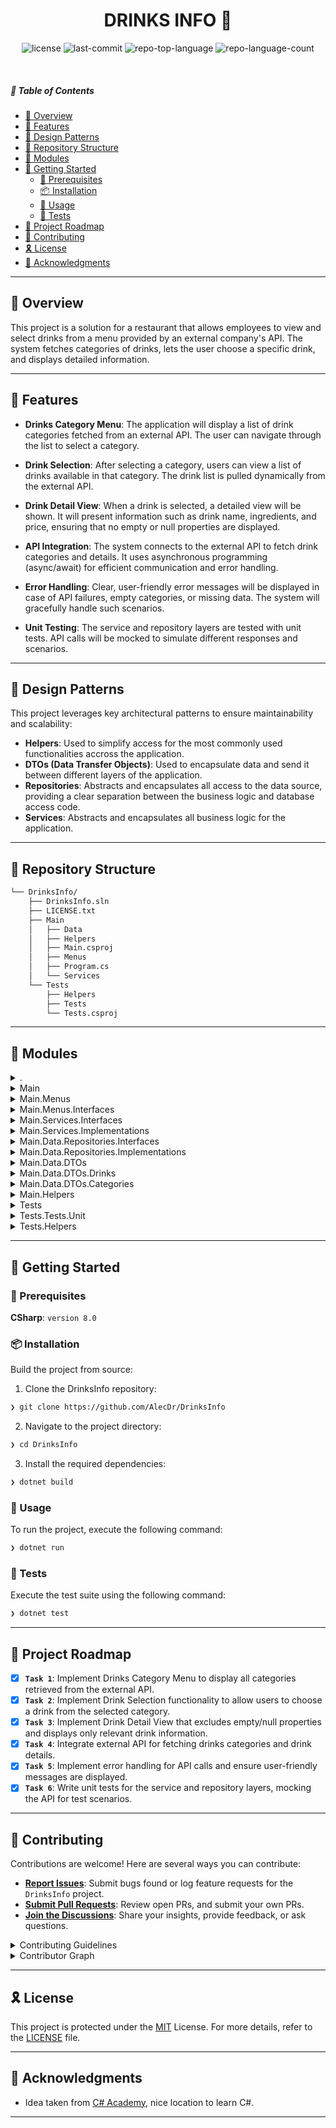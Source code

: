 ﻿<p align="center">
    <h1 align="center">DRINKS INFO 🍹</h1>
</p>

<p align="center">
	<img src="https://img.shields.io/github/license/AlecDr/DrinksInfo?style=flat&logo=opensourceinitiative&logoColor=white&color=0080ff" alt="license">
	<img src="https://img.shields.io/github/last-commit/AlecDr/DrinksInfo?style=flat&logo=git&logoColor=white&color=0080ff" alt="last-commit">
	<img src="https://img.shields.io/github/languages/top/AlecDr/DrinksInfo?style=flat&color=0080ff" alt="repo-top-language">
	<img src="https://img.shields.io/github/languages/count/AlecDr/DrinksInfo?style=flat&color=0080ff" alt="repo-language-count">
</p>

<br>

##### 🔗 Table of Contents

- [📍 Overview](#-overview)
- [👾 Features](#-features)
- [👾 Design Patterns](#-design-patterns)
- [📂 Repository Structure](#-repository-structure)
- [🧩 Modules](#-modules)
- [🚀 Getting Started](#-getting-started)
    - [🔖 Prerequisites](#-prerequisites)
    - [📦 Installation](#-installation)
    - [🤖 Usage](#-usage)
    - [🧪 Tests](#-tests)
- [📌 Project Roadmap](#-project-roadmap)
- [🤝 Contributing](#-contributing)
- [🎗 License](#-license)
- [🙌 Acknowledgments](#-acknowledgments)

---

## 📍 Overview

This project is a solution for a restaurant that allows employees to view and select drinks from a menu provided by an external company's API. The system fetches categories of drinks, lets the user choose a specific drink, and displays detailed information.

---

## 👾 Features

- **Drinks Category Menu**:
  The application will display a list of drink categories fetched from an external API. The user can navigate through the list to select a category.

- **Drink Selection**:
  After selecting a category, users can view a list of drinks available in that category. The drink list is pulled dynamically from the external API.

- **Drink Detail View**:
  When a drink is selected, a detailed view will be shown. It will present information such as drink name, ingredients, and price, ensuring that no empty or null properties are displayed.

- **API Integration**:
  The system connects to the external API to fetch drink categories and details. It uses asynchronous programming (async/await) for efficient communication and error handling.

- **Error Handling**:
  Clear, user-friendly error messages will be displayed in case of API failures, empty categories, or missing data. The system will gracefully handle such scenarios.

- **Unit Testing**:
  The service and repository layers are tested with unit tests. API calls will be mocked to simulate different responses and scenarios.


---

## 🎨 Design Patterns 

This project leverages key architectural patterns to ensure maintainability and scalability:

- **Helpers**: Used to simplify access for the most commonly used functionalities accross the application.
- **DTOs (Data Transfer Objects)**: Used to encapsulate data and send it between different layers of the application.
- **Repositories**: Abstracts and encapsulates all access to the data source, providing a clear separation between the business logic and database access code.
- **Services**: Abstracts and encapsulates all business logic for the application.
---

## 📂 Repository Structure

```sh
└── DrinksInfo/
    ├── DrinksInfo.sln
    ├── LICENSE.txt
    ├── Main
    │   ├── Data
    │   ├── Helpers
    │   ├── Main.csproj
    │   ├── Menus
    │   ├── Program.cs
    │   └── Services
    └── Tests
        ├── Helpers
        ├── Tests
        └── Tests.csproj
```

---

## 🧩 Modules

<details closed><summary>.</summary>

| File | Summary |
| --- | --- |
| [LICENSE.txt](https://github.com/AlecDr/DrinksInfo/blob/main/LICENSE.txt) | <code>❯ REPLACE-ME</code> |
| [DrinksInfo.sln](https://github.com/AlecDr/DrinksInfo/blob/main/DrinksInfo.sln) | <code>❯ REPLACE-ME</code> |

</details>

<details closed><summary>Main</summary>

| File | Summary |
| --- | --- |
| [Main.csproj](https://github.com/AlecDr/DrinksInfo/blob/main/Main/Main.csproj) | <code>❯ REPLACE-ME</code> |
| [Program.cs](https://github.com/AlecDr/DrinksInfo/blob/main/Main/Program.cs) | <code>❯ REPLACE-ME</code> |

</details>

<details closed><summary>Main.Menus</summary>

| File | Summary |
| --- | --- |
| [DrinkDetailsScreen.cs](https://github.com/AlecDr/DrinksInfo/blob/main/Main/Menus/DrinkDetailsScreen.cs) | <code>❯ REPLACE-ME</code> |
| [MainMenu.cs](https://github.com/AlecDr/DrinksInfo/blob/main/Main/Menus/MainMenu.cs) | <code>❯ REPLACE-ME</code> |
| [DrinksScreen.cs](https://github.com/AlecDr/DrinksInfo/blob/main/Main/Menus/DrinksScreen.cs) | <code>❯ REPLACE-ME</code> |
| [CategoriesScreen.cs](https://github.com/AlecDr/DrinksInfo/blob/main/Main/Menus/CategoriesScreen.cs) | <code>❯ REPLACE-ME</code> |

</details>

<details closed><summary>Main.Menus.Interfaces</summary>

| File | Summary |
| --- | --- |
| [IScreen.cs](https://github.com/AlecDr/DrinksInfo/blob/main/Main/Menus/Interfaces/IScreen.cs) | <code>❯ REPLACE-ME</code> |

</details>

<details closed><summary>Main.Services.Interfaces</summary>

| File | Summary |
| --- | --- |
| [IDrinksService.cs](https://github.com/AlecDr/DrinksInfo/blob/main/Main/Services/Interfaces/IDrinksService.cs) | <code>❯ REPLACE-ME</code> |

</details>

<details closed><summary>Main.Services.Implementations</summary>

| File | Summary |
| --- | --- |
| [DrinksService.cs](https://github.com/AlecDr/DrinksInfo/blob/main/Main/Services/Implementations/DrinksService.cs) | <code>❯ REPLACE-ME</code> |

</details>

<details closed><summary>Main.Data.Repositories.Interfaces</summary>

| File | Summary |
| --- | --- |
| [IImagesRepository.cs](https://github.com/AlecDr/DrinksInfo/blob/main/Main/Data/Repositories/Interfaces/IImagesRepository.cs) | <code>❯ REPLACE-ME</code> |
| [ICategoryRepository.cs](https://github.com/AlecDr/DrinksInfo/blob/main/Main/Data/Repositories/Interfaces/ICategoryRepository.cs) | <code>❯ REPLACE-ME</code> |
| [IDrinkRepository.cs](https://github.com/AlecDr/DrinksInfo/blob/main/Main/Data/Repositories/Interfaces/IDrinkRepository.cs) | <code>❯ REPLACE-ME</code> |

</details>

<details closed><summary>Main.Data.Repositories.Implementations</summary>

| File | Summary |
| --- | --- |
| [DrinkRepository.cs](https://github.com/AlecDr/DrinksInfo/blob/main/Main/Data/Repositories/Implementations/DrinkRepository.cs) | <code>❯ REPLACE-ME</code> |
| [CategoryRepository.cs](https://github.com/AlecDr/DrinksInfo/blob/main/Main/Data/Repositories/Implementations/CategoryRepository.cs) | <code>❯ REPLACE-ME</code> |
| [ImagesRepository.cs](https://github.com/AlecDr/DrinksInfo/blob/main/Main/Data/Repositories/Implementations/ImagesRepository.cs) | <code>❯ REPLACE-ME</code> |

</details>

<details closed><summary>Main.Data.DTOs</summary>

| File | Summary |
| --- | --- |
| [RootResponseDTO.cs](https://github.com/AlecDr/DrinksInfo/blob/main/Main/Data/DTOs/RootResponseDTO.cs) | <code>❯ REPLACE-ME</code> |

</details>

<details closed><summary>Main.Data.DTOs.Drinks</summary>

| File | Summary |
| --- | --- |
| [DrinkSimplifiedDTO.cs](https://github.com/AlecDr/DrinksInfo/blob/main/Main/Data/DTOs/Drinks/DrinkSimplifiedDTO.cs) | <code>❯ REPLACE-ME</code> |
| [DrinkCompleteDTO.cs](https://github.com/AlecDr/DrinksInfo/blob/main/Main/Data/DTOs/Drinks/DrinkCompleteDTO.cs) | <code>❯ REPLACE-ME</code> |

</details>

<details closed><summary>Main.Data.DTOs.Categories</summary>

| File | Summary |
| --- | --- |
| [CategoryDTO.cs](https://github.com/AlecDr/DrinksInfo/blob/main/Main/Data/DTOs/Categories/CategoryDTO.cs) | <code>❯ REPLACE-ME</code> |

</details>

<details closed><summary>Main.Helpers</summary>

| File | Summary |
| --- | --- |
| [DrinksInfoHelper.cs](https://github.com/AlecDr/DrinksInfo/blob/main/Main/Helpers/DrinksInfoHelper.cs) | <code>❯ REPLACE-ME</code> |
| [ConsoleHelper.cs](https://github.com/AlecDr/DrinksInfo/blob/main/Main/Helpers/ConsoleHelper.cs) | <code>❯ REPLACE-ME</code> |

</details>

<details closed><summary>Tests</summary>

| File | Summary |
| --- | --- |
| [Tests.csproj](https://github.com/AlecDr/DrinksInfo/blob/main/Tests/Tests.csproj) | <code>❯ REPLACE-ME</code> |

</details>

<details closed><summary>Tests.Tests.Unit</summary>

| File | Summary |
| --- | --- |
| [DrinksServiceTests.cs](https://github.com/AlecDr/DrinksInfo/blob/main/Tests/Tests/Unit/DrinksServiceTests.cs) | <code>❯ REPLACE-ME</code> |
| [CategoryRepositoryTests.cs](https://github.com/AlecDr/DrinksInfo/blob/main/Tests/Tests/Unit/CategoryRepositoryTests.cs) | <code>❯ REPLACE-ME</code> |
| [DrinkRepositoryTests.cs](https://github.com/AlecDr/DrinksInfo/blob/main/Tests/Tests/Unit/DrinkRepositoryTests.cs) | <code>❯ REPLACE-ME</code> |
| [ImagesRepositoryTests.cs](https://github.com/AlecDr/DrinksInfo/blob/main/Tests/Tests/Unit/ImagesRepositoryTests.cs) | <code>❯ REPLACE-ME</code> |

</details>

<details closed><summary>Tests.Helpers</summary>

| File | Summary |
| --- | --- |
| [StaticDrinksJsonHttpMessageHandler.cs](https://github.com/AlecDr/DrinksInfo/blob/main/Tests/Helpers/StaticDrinksJsonHttpMessageHandler.cs) | <code>❯ REPLACE-ME</code> |

</details>

---

## 🚀 Getting Started

### 🔖 Prerequisites

**CSharp**: `version 8.0`

### 📦 Installation

Build the project from source:

1. Clone the DrinksInfo repository:
```sh
❯ git clone https://github.com/AlecDr/DrinksInfo
```

2. Navigate to the project directory:
```sh
❯ cd DrinksInfo
```

3. Install the required dependencies:
```sh
❯ dotnet build
```

### 🤖 Usage

To run the project, execute the following command:

```sh
❯ dotnet run
```

### 🧪 Tests

Execute the test suite using the following command:

```sh
❯ dotnet test
```

---

## 📌 Project Roadmap

- [x] **`Task 1`**: Implement Drinks Category Menu to display all categories retrieved from the external API.
- [x] **`Task 2`**: Implement Drink Selection functionality to allow users to choose a drink from the selected category.
- [x] **`Task 3`**: Implement Drink Detail View that excludes empty/null properties and displays only relevant drink information.
- [x] **`Task 4`**: Integrate external API for fetching drinks categories and drink details.
- [x] **`Task 5`**: Implement error handling for API calls and ensure user-friendly messages are displayed.
- [x] **`Task 6`**: Write unit tests for the service and repository layers, mocking the API for test scenarios.

---

## 🤝 Contributing

Contributions are welcome! Here are several ways you can contribute:

- **[Report Issues](https://github.com/AlecDr/DrinksInfo/issues)**: Submit bugs found or log feature requests for the `DrinksInfo` project.
- **[Submit Pull Requests](https://github.com/AlecDr/DrinksInfo/blob/main/CONTRIBUTING.md)**: Review open PRs, and submit your own PRs.
- **[Join the Discussions](https://github.com/AlecDr/DrinksInfo/discussions)**: Share your insights, provide feedback, or ask questions.

<details closed>
<summary>Contributing Guidelines</summary>

1. **Fork the Repository**: Start by forking the project repository to your github account.
2. **Clone Locally**: Clone the forked repository to your local machine using a git client.
   ```sh
   git clone https://github.com/AlecDr/DrinksInfo
   ```
3. **Create a New Branch**: Always work on a new branch, giving it a descriptive name.
   ```sh
   git checkout -b new-feature-x
   ```
4. **Make Your Changes**: Develop and test your changes locally.
5. **Commit Your Changes**: Commit with a clear message describing your updates.
   ```sh
   git commit -m 'Implemented new feature x.'
   ```
6. **Push to github**: Push the changes to your forked repository.
   ```sh
   git push origin new-feature-x
   ```
7. **Submit a Pull Request**: Create a PR against the original project repository. Clearly describe the changes and their motivations.
8. **Review**: Once your PR is reviewed and approved, it will be merged into the main branch. Congratulations on your contribution!
</details>

<details closed>
<summary>Contributor Graph</summary>
<br>
<p align="left">
   <a href="https://github.com{/AlecDr/DrinksInfo/}graphs/contributors">
      <img src="https://contrib.rocks/image?repo=AlecDr/DrinksInfo">
   </a>
</p>
</details>

---

## 🎗 License

This project is protected under the [MIT](https://choosealicense.com/licenses/mit/) License. For more details, refer to the [LICENSE](https://github.com/AlecDr/FlashCards/blob/master/LICENSE.txt) file.

---

## 🙌 Acknowledgments

- Idea taken from [C# Academy](https://www.thecsharpacademy.com/), nice location to learn C#.

---